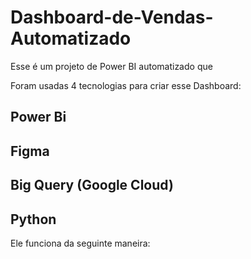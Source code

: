 # Dashboard-de-Vendas-Automatizado

Esse é um projeto de Power BI automatizado que 

Foram usadas 4 tecnologias para criar esse Dashboard: 

## Power Bi
## Figma
## Big Query (Google Cloud)
## Python

Ele funciona da seguinte maneira:

